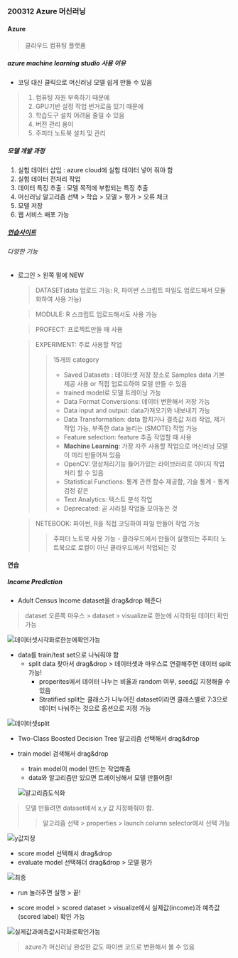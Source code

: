 ### 200312 Azure 머신러닝



#### Azure

> 클라우드 컴퓨팅 플랫폼

##### azure machine learning studio 사용 이유

* 코딩 대신 클릭으로 머신러닝 모델 쉽게 만들 수 있음

> 1. 컴퓨팅 자원 부족하기 때문에
> 2. GPU기반 설정 작업 번거로움 있기 때문에
> 3. 학습도구 설치 어려움 줄일 수 있음
> 4. 버전 관리 용이
> 5. 주피터 노트북 설치 및 관리

##### 모델 개발 과정

1. 실험 데이터 삽입 : azure cloud에 실험 데이터 넣어 줘야 함
2. 실험 데이터 전처리 작업
3. 데이터 특징 추출 : 모델 목적에 부합되는 특징 추출
4. 머신러닝 알고리즘 선택 > 학습 > 모델 > 평가 > 오류 체크 
5. 모델 저장
6. 웹 서비스 배포 가능



##### [연습사이트](studio.azureml.net)

###### 다양한 기능

* 로그인 > 왼쪽 밑에 NEW 

  > DATASET(data 업로드 가능: R, 파이썬 스크립트 파일도 업로드해서 모듈화하여 사용 가능)

  > MODULE: R 스크립트 업로드해서도 사용 가능

  > PROFECT: 프로젝트만들 때 사용
  
  > EXPERIMENT: 주로 사용할 작업
  >
  > > 15개의 category
  > >
  > > * Saved Datasets : 데이터셋 저장 장소로 Samples data 기본 제공 사용 or 직접 업로드하여 모델 만들 수 있음
  > > * trained model로 모델 트레이닝 가능
  > > * Data Format Conversions: 데이터 변환해서 저장 가능
  > > * Data input and output: data가져오기와 내보내기 가능
  > > * Data Transformation: data 합치거나 결측값 처리 작업, 제거 작업 가능, 부족한 data 늘리는 (SMOTE) 작업 가능
  > > * Feature selection: feature 추출 작업할 때 사용
  > > * **Machine Learning**: 가장 자주 사용할 작업으로 머신러닝 모델이 미리 만들어져 있음
  > > * OpenCV: 영상처리기능 들어가있는 라이브러리로 이미지 작업 처리 할 수 있음
  > > * Statistical Functions: 통계 관련 함수 제공함, 기술 통계 - 통계검정 같은
  > > * Text Analytics: 텍스트 분석 작업 
  > > * Deprecated: 곧 사라질 작업들 모아놓은 것
  
  > NETEBOOK: 파이썬, R을 직접 코딩하여 파일 만들어 작업 가능
  >
  > > 주피터 노트북 사용 가능 - 클라우드에서 만들어 실행되는 주피터 노트북으로 로컬이 아닌 클라우드에서 작업되는 것



#### 연습

##### Income Prediction

* Adult Census Income dataset을 drag&drop 해준다

> dataset 오른쪽 마우스 > dataset > visualize로 한눈에 시각화된 데이터 확인 가능

![데이터셋시각화로한눈에확인가능](데이터셋시각화로한눈에확인가능.png)

* data를 train/test set으로 나눠줘야 함
  * split data 찾아서 drag&drop > 데이터셋과 마우스로 연결해주면 데이터 split 가능!
    * properites에서 데이터 나누는 비율과 random 여부, seed값 지정해줄 수 있음
    * Stratified split는 클래스가 나누어진 dataset이라면 클래스별로 7:3으로 데이터 나눠주는 것으로 옵션으로 지정 가능

![데이터셋split](데이터셋split.png)

* Two-Class Boosted Decision Tree 알고리즘 선택해서 drag&drop

* train model 검색해서 drag&drop

  * train model이 model 만드는 작업해줌
  * data와 알고리즘만 있으면 트레이닝해서 모델 만들어줌!

  ![알고리즘도식화](알고리즘도식화.png)

> 모델 만들려면 dataset에서 x,y 값 지정해줘야 함. 
>
> > 알고리즘 선택 > properties > launch column selector에서 선택 가능 

![y값지정](y값지정.png)

* score model 선택해서 drag&drop
* evaluate model 선택해더 drag&drop > 모델 평가

![최종](최종.png)

* run 눌러주면 실행 > 끝!

* score model > scored dataset > visualize에서 실제값(income)과 예측값(scored label) 확인 가능

![실제값과예측값시각화로확인가능](실제값과예측값시각화로확인가능.png)

> azure가 머신러닝 완성한 값도 파이썬 코드로 변환해서 볼 수 있음







